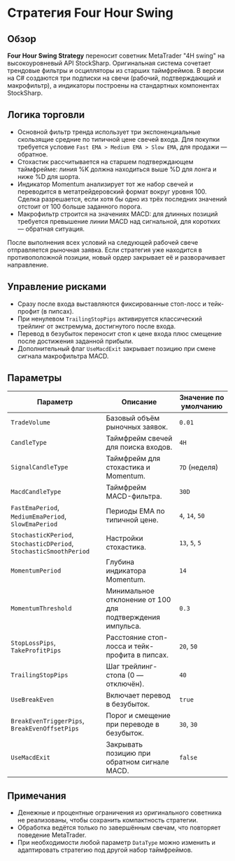 # Стратегия Four Hour Swing

## Обзор
**Four Hour Swing Strategy** переносит советник MetaTrader "4H swing" на высокоуровневый API StockSharp. Оригинальная система сочетает трендовые фильтры и осцилляторы из старших таймфреймов. В версии на C# создаются три подписки на свечи (рабочий, подтверждающий и макрофильтр), а индикаторы построены на стандартных компонентах StockSharp.

## Логика торговли
- Основной фильтр тренда использует три экспоненциальные скользящие средние по типичной цене свечей входа. Для покупки требуется условие `Fast EMA > Medium EMA > Slow EMA`, для продажи — обратное.
- Стохастик рассчитывается на старшем подтверждающем таймфрейме: линия %K должна находиться выше %D для лонга и ниже %D для шорта.
- Индикатор Momentum анализирует тот же набор свечей и переводится в метатрейдеровский формат вокруг уровня 100. Сделка разрешается, если хотя бы одно из трёх последних значений отстоит от 100 больше заданного порога.
- Макрофильтр строится на значениях MACD: для длинных позиций требуется превышение линии MACD над сигнальной, для коротких — обратная ситуация.

После выполнения всех условий на следующей рабочей свече отправляется рыночная заявка. Если стратегия уже находится в противоположной позиции, новый ордер закрывает её и разворачивает направление.

## Управление рисками
- Сразу после входа выставляются фиксированные стоп-лосс и тейк-профит (в пипсах).
- При ненулевом `TrailingStopPips` активируется классический трейлинг от экстремума, достигнутого после входа.
- Перевод в безубыток переносит стоп к цене входа плюс смещение после достижения заданной прибыли.
- Дополнительный флаг `UseMacdExit` закрывает позицию при смене сигнала макрофильтра MACD.

## Параметры
| Параметр | Описание | Значение по умолчанию |
| --- | --- | --- |
| `TradeVolume` | Базовый объём рыночных заявок. | `0.01` |
| `CandleType` | Таймфрейм свечей для поиска входов. | `4H` |
| `SignalCandleType` | Таймфрейм для стохастика и Momentum. | `7D` (неделя) |
| `MacdCandleType` | Таймфрейм MACD-фильтра. | `30D` |
| `FastEmaPeriod`, `MediumEmaPeriod`, `SlowEmaPeriod` | Периоды EMA по типичной цене. | `4`, `14`, `50` |
| `StochasticKPeriod`, `StochasticDPeriod`, `StochasticSmoothPeriod` | Настройки стохастика. | `13`, `5`, `5` |
| `MomentumPeriod` | Глубина индикатора Momentum. | `14` |
| `MomentumThreshold` | Минимальное отклонение от 100 для подтверждения импульса. | `0.3` |
| `StopLossPips`, `TakeProfitPips` | Расстояние стоп-лосса и тейк-профита в пипсах. | `20`, `50` |
| `TrailingStopPips` | Шаг трейлинг-стопа (0 — отключён). | `40` |
| `UseBreakEven` | Включает перевод в безубыток. | `true` |
| `BreakEvenTriggerPips`, `BreakEvenOffsetPips` | Порог и смещение при переводе в безубыток. | `30`, `30` |
| `UseMacdExit` | Закрывать позицию при обратном сигнале MACD. | `false` |

## Примечания
- Денежные и процентные ограничения из оригинального советника не реализованы, чтобы сохранить компактность стратегии.
- Обработка ведётся только по завершённым свечам, что повторяет поведение MetaTrader.
- При необходимости любой параметр `DataType` можно изменить и адаптировать стратегию под другой набор таймфреймов.
